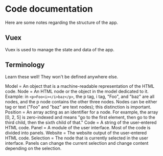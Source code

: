 # Code documentation

Here are some notes regarding the structure of the app.

## Vuex

Vuex is used to manage the state and data of the app.

## Terminology

Learn these well! They won't be defined anywhere else.

Model = An object that is a machine-readable representation of the HTML code.
Node = An HTML node or the object in the model dedicated to it. Example: in ```<p>Foo<i></i>baz</p>```, the p tag, i tag, "Foo", and "baz" are all nodes, and the p node contains the other three nodes. Nodes can be either tag or text ("Foo" and "baz" are text nodes); this distinction is important.
Position = An array acting as an identifier for a node. For example, the array [0, 2, 5] is zero-indexed and means "go to the first element, then go to the third child, then the sixth child of that."
Code = A string of the user-entered HTML code.
Panel = A module of the user interface. Most of the code is divided into panels.
Website = The website output of the user-entered HTML code.
Selection = The node that is currently selected in the user interface. Panels can change the current selection and change content depending on the selection.
